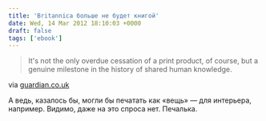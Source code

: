 ```yaml
---
title: 'Britannica больше не будет книгой'
date: Wed, 14 Mar 2012 18:10:03 +0000
draft: false
tags: ['ebook']
---
```


> It's not the only overdue cessation of a print product, of course, but a genuine milestone in the history of shared human knowledge.

via [guardian.co.uk](http://www.guardian.co.uk/commentisfree/cifamerica/2012/mar/14/encyclopedia-britannica-wikipedia)

А ведь, казалось бы, могли бы печатать как «вещь» — для интерьера, например. Видимо, даже на это спроса нет. Печалька.